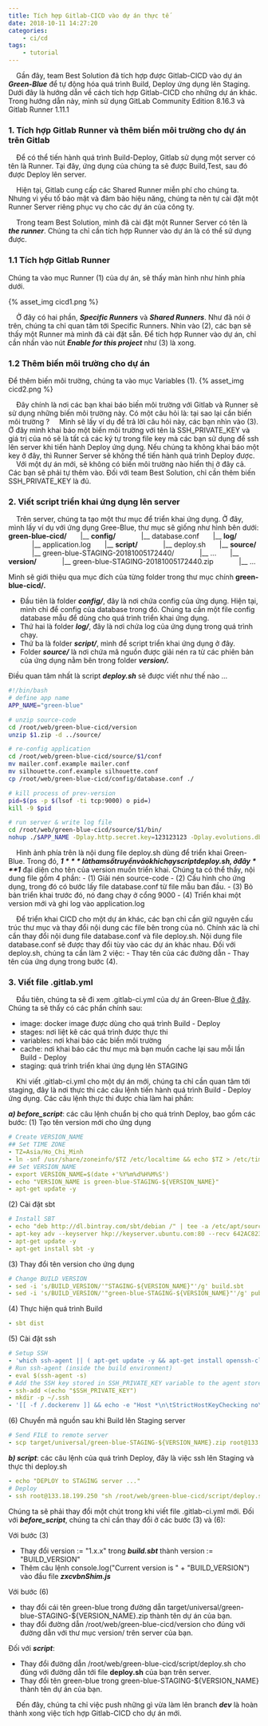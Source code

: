 ```yaml
---
title: Tích hợp Gitlab-CICD vào dự án thực tế
date: 2018-10-11 14:27:20
categories: 
    - ci/cd
tags: 
    - tutorial
---
```


&nbsp;&nbsp;&nbsp;&nbsp;Gần đây, team Best Solution đã tích hợp được Gitlab-CICD vào dự án ___Green-Blue___ để tự động hóa quá trình Build, Deploy ứng dụng lên Staging. Dưới đây là hướng dẫn về cách tích hợp Gitlab-CICD cho những dự án khác. Trong hướng dẫn này, mình sử dụng GitLab Community Edition 8.16.3 và Gitlab Runner 1.11.1

<!-- more -->

### __1. Tích hợp Gitlab Runner và thêm biến môi trường cho dự án trên Gitlab__
&nbsp;&nbsp;&nbsp;&nbsp;Để có thể tiến hành quá trình Build-Deploy, Gitlab sử dụng một server có tên là Runner. Tại đây, ứng dụng của chúng ta sẽ được Build,Test, sau đó được Deploy lên server. 

&nbsp;&nbsp;&nbsp;&nbsp;Hiện tại, Gitlab cung cấp các Shared Runner miễn phí cho chúng ta. Nhưng vì yếu tố bảo mật và đảm bảo hiệu năng, chúng ta nên tự cài đặt một Runner Server riêng phục vụ cho các dự án của công ty.

&nbsp;&nbsp;&nbsp;&nbsp;Trong team Best Solution, mình đã cài đặt một Runner Server có tên là ___the runner___. Chúng ta chỉ cần tích hợp Runner vào dự án là có thể sử dụng được.

### __1.1 Tích hợp Gitlab Runner__
Chúng ta vào mục Runner (1) của dự án, sẽ thấy màn hình như hình phía dưới.

{% asset_img cicd1.png %}

&nbsp;&nbsp;&nbsp;&nbsp;Ở đây có hai phần, ___Specific Runners___ và ___Shared Runners___. Như đã nói ở trên, chúng ta chỉ quan tâm tới Specific Runners. Nhìn vào (2), các bạn sẽ thấy một Runner mà mình đã cài đặt sẵn. Để tích hợp Runner vào dự án, chỉ cần nhấn vào nút ___Enable for this project___ như (3) là xong.

### __1.2 Thêm biến môi trường cho dự án__
Để thêm biến môi trường, chúng ta vào mục Variables (1).
{% asset_img cicd2.png %}

&nbsp;&nbsp;&nbsp;&nbsp;Đây chính là nơi các bạn khai báo biến môi trường với Gitlab và Runner sẽ sử dụng những biến môi trường này. Có một câu hỏi là: tại sao lại cần biến môi trường ?
&nbsp;&nbsp;&nbsp;&nbsp;Mình sẽ lấy ví dụ để trả lời câu hỏi này, các bạn nhìn vào (3). Ở đây mình khai báo một biến môi trường với tên là SSH_PRIVATE_KEY và giá trị của nó sẽ là tất cả các ký tự trong file key mà các bạn sử dụng để ssh lên server khi tiến hành Deploy ứng dụng. Nếu chúng ta không khai báo một key ở đây, thì Runner Server sẽ không thể tiến hành quá trình Deploy được.
&nbsp;&nbsp;&nbsp;&nbsp;Với một dự án mới, sẽ không có biến môi trường nào hiển thị ở đây cả. Các bạn sẽ phải tự thêm vào. Đối với team Best Solution, chỉ cần thêm biến SSH_PRIVATE_KEY là đủ. 

### __2. Viết script triển khai ứng dụng lên server__
&nbsp;&nbsp;&nbsp;&nbsp;Trên server, chúng ta tạo một thư mục để triển khai ứng dụng. Ở đây, mình lấy ví dụ với ứng dụng Gree-Blue, thư mục sẽ giống như hình bên dưới:
__green-blue-cicd/__
&nbsp;&nbsp;&nbsp;&nbsp;&nbsp;&nbsp;|\__ __config/__
&nbsp;&nbsp;&nbsp;&nbsp;&nbsp;&nbsp;&nbsp;&nbsp;&nbsp;&nbsp;&nbsp;&nbsp;|\__ database.conf
&nbsp;&nbsp;&nbsp;&nbsp;&nbsp;&nbsp;|\__ __log/__
&nbsp;&nbsp;&nbsp;&nbsp;&nbsp;&nbsp;&nbsp;&nbsp;&nbsp;&nbsp;&nbsp;&nbsp;|\__ application.log
&nbsp;&nbsp;&nbsp;&nbsp;&nbsp;&nbsp;|\__ __script/__
&nbsp;&nbsp;&nbsp;&nbsp;&nbsp;&nbsp;&nbsp;&nbsp;&nbsp;&nbsp;&nbsp;&nbsp;|\__ deploy.sh
&nbsp;&nbsp;&nbsp;&nbsp;&nbsp;&nbsp;|\__ __source/__
&nbsp;&nbsp;&nbsp;&nbsp;&nbsp;&nbsp;&nbsp;&nbsp;&nbsp;&nbsp;&nbsp;&nbsp;|\__ green-blue-STAGING-20181005172440/
&nbsp;&nbsp;&nbsp;&nbsp;&nbsp;&nbsp;&nbsp;&nbsp;&nbsp;&nbsp;&nbsp;&nbsp;|\__ ...
&nbsp;&nbsp;&nbsp;&nbsp;&nbsp;&nbsp;|\__ __version/__
&nbsp;&nbsp;&nbsp;&nbsp;&nbsp;&nbsp;&nbsp;&nbsp;&nbsp;&nbsp;&nbsp;&nbsp;|\__ green-blue-STAGING-20181005172440.zip
&nbsp;&nbsp;&nbsp;&nbsp;&nbsp;&nbsp;&nbsp;&nbsp;&nbsp;&nbsp;&nbsp;&nbsp;|\__ ...

Mình sẽ giới thiệu qua mục đích của từng folder trong thư mục chính __green-blue-cicd/.__

- Đầu tiên là folder _**config/**_, đây là nơi chứa config của ứng dụng. Hiện tại, mình chỉ để config của database trong đó. Chúng ta cần một file config database mẫu để dùng cho quá trình triển khai ứng dụng.
- Thứ hai là folder _**log/**_, đây là nơi chứa log của ứng dụng trong quá trình chạy.
- Thứ ba là folder _**script/**_, mình để script triển khai ứng dụng ở đây.
- Folder _**source/**_ là nơi chứa mã nguồn được giải nén ra từ các phiên bản của ứng dụng nằm bên trong folder _**version/.**_

Điều quan tâm nhất là script ___deploy.sh___ sẽ được viết như thế nào ...
```bash
#!/bin/bash
# define app name
APP_NAME="green-blue"

# unzip source-code
cd /root/web/green-blue-cicd/version
unzip $1.zip -d ../source/

# re-config application
cd /root/web/green-blue-cicd/source/$1/conf
mv mailer.conf.example mailer.conf
mv silhouette.conf.example silhouette.conf
cp /root/web/green-blue-cicd/config/database.conf ./

# kill process of prev-version
pid=$(ps -p $(lsof -ti tcp:9000) o pid=)
kill -9 $pid

# run server & write log file
cd /root/web/green-blue-cicd/source/$1/bin/
nohup ./$APP_NAME -Dplay.http.secret.key=123123123 -Dplay.evolutions.db.default.autoApply=true -Dhttp.port=9000 > /root/web/green-blue-cicd/log/application.log &
```
&nbsp;&nbsp;&nbsp;&nbsp;Hình ảnh phía trên là nội dung file deploy.sh dùng để triển khai Green-Blue. Trong đó, ***$1*** là tham số truyền vào khi chạy script deploy.sh, ở đây ***$1*** đại diện cho tên của version muốn triển khai. Chúng ta có thể thấy, nội dung file gồm 4 phần:
\- (1) Giải nén source-code
\- (2) Cấu hình cho ứng dụng, trong đó có bước lấy file database.conf từ file mẫu ban đầu.
\- (3) Bỏ bản triển khai trước đó, nó đang chạy ở cổng 9000
\- (4) Triển khai một version mới và ghi log vào application.log

&nbsp;&nbsp;&nbsp;&nbsp;Để triển khai CICD cho một dự án khác, các bạn chỉ cần giữ nguyên cấu trúc thư mục và thay đổi nội dung các file bên trong của nó. Chính xác là chỉ cần thay đổi nội dung file database.conf và file deploy.sh. Nội dung file database.conf sẽ được thay đổi tùy vào các dự án khác nhau. Đối với deploy.sh, chúng ta cần làm 2 việc:
\- Thay tên của các đường dẫn
\- Thay tên của ứng dụng trong bước (4).

### __3. Viết file .gitlab.yml__
&nbsp;&nbsp;&nbsp;&nbsp;Đầu tiên, chúng ta sẽ đi xem .gitlab-ci.yml của dự án Green-Blue [ở đây](https://github.com/LongCaoBK/note-for-scala/blob/master/.gitlab-ci.yml).
Chúng ta sẽ thấy có các phần chính sau:
- image: docker image được dùng cho quá trình Build - Deploy
- stages: nơi liệt kê các quá trình được thực thi
- variables: nơi khai báo các biến  môi trường 
- cache: nơi khai báo các thư mục mà bạn muốn cache lại sau mỗi lần Build - Deploy
- staging: quá trình triển khai ứng dụng lên STAGING

&nbsp;&nbsp;&nbsp;&nbsp;Khi viết .gitlab-ci.yml cho một dự án mới, chúng ta chỉ cần quan tâm tới staging, đây là nơi thực thi các câu lệnh tiến hành quá trình Build - Deploy ứng dụng. Các câu lệnh thực thi được chia làm hai phần:

***a) before_script***: các câu lệnh chuẩn bị cho quá trình Deploy, bao gồm các bước:
(1) Tạo tên version mới cho ứng dụng
```yml
# Create VERSION_NAME
## Set TIME ZONE
- TZ=Asia/Ho_Chi_Minh
- ln -snf /usr/share/zoneinfo/$TZ /etc/localtime && echo $TZ > /etc/timezone
## Set VERSION_NAME
- export VERSION_NAME=$(date +'%Y%m%d%H%M%S')
- echo "VERSION_NAME is green-blue-STAGING-${VERSION_NAME}"
- apt-get update -y
```
(2) Cài đặt sbt
```yml
# Install SBT
- echo "deb http://dl.bintray.com/sbt/debian /" | tee -a /etc/apt/sources.list.d/sbt.list
- apt-key adv --keyserver hkp://keyserver.ubuntu.com:80 --recv 642AC823
- apt-get update -y
- apt-get install sbt -y
```
(3) Thay đổi tên version cho ứng dụng
```yml
# Change BUILD VERSION
- sed -i 's/BUILD_VERSION/'"STAGING-${VERSION_NAME}"'/g' build.sbt
- sed -i 's/BUILD_VERSION/'"green-blue-STAGING-${VERSION_NAME}"'/g' public/javascripts/zxcvbnShim.js
```
(4) Thực hiện quá trình Build
```yml
- sbt dist
```
(5) Cài đặt ssh
```yml
# Setup SSH
- 'which ssh-agent || ( apt-get update -y && apt-get install openssh-client -y )'
# Run ssh-agent (inside the build environment)
- eval $(ssh-agent -s)
# Add the SSH key stored in SSH_PRIVATE_KEY variable to the agent store
- ssh-add <(echo "$SSH_PRIVATE_KEY")
- mkdir -p ~/.ssh
- '[[ -f /.dockerenv ]] && echo -e "Host *\n\tStrictHostKeyChecking no\n\n" > ~/.ssh/config'
```
(6) Chuyển mã nguồn sau khi Build lên Staging server
```yml
# Send FILE to remote server
- scp target/universal/green-blue-STAGING-${VERSION_NAME}.zip root@133.18.199.250:/root/web/green-blue-cicd/version
```

___b) script___: các câu lệnh của quá trình Deploy, đây là việc ssh lên Staging và thực thi deploy.sh
```yml
- echo "DEPLOY to STAGING server ..."
# Deploy
- ssh root@133.18.199.250 "sh /root/web/green-blue-cicd/script/deploy.sh green-blue-STAGING-${VERSION_NAME}"
```

Chúng ta sẽ phải thay đổi một chút trong khi viết file .gitlab-ci.yml mới.
Đối với ***before_script***, chúng ta chỉ cần thay đổi ở các bước (3) và (6):

Với bước (3)
* Thay đổi version := "1.x.x" trong ___build.sbt___ thành version := "BUILD_VERSION"
* Thêm câu lệnh console.log("Current version is " + "BUILD_VERSION") vào đầu file ___zxcvbnShim.js___

Với bước (6)
* thay đổi cái tên green-blue trong đường dẫn target/universal/green-blue-STAGING-${VERSION_NAME}.zip thành tên dự án của bạn.
* thay đổi đường dẫn /root/web/green-blue-cicd/version cho đúng với đường dẫn với thư mục version/ trên server của bạn.

Đối với ___script___:
* Thay đổi đường dẫn /root/web/green-blue-cicd/script/deploy.sh cho đúng với đường dẫn tới file **deploy.sh** của bạn trên server.
* Thay đổi tên green-blue trong green-blue-STAGING-${VERSION_NAME} thành tên dự án của bạn.

&nbsp;&nbsp;&nbsp;&nbsp;Đến đây, chúng ta chỉ việc push những gì vừa làm lên branch ___dev___ là hoàn thành xong việc tích hợp Gitlab-CICD cho dự án mới.






